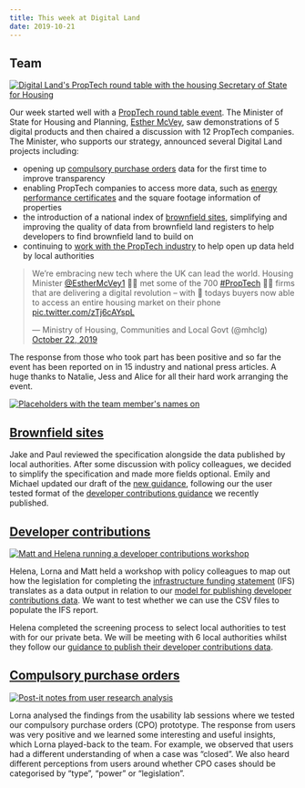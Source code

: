 ```yaml
---
title: This week at Digital Land
date: 2019-10-21
---
```


## Team

<a href="https://www.flickr.com/photos/psd/48935124076/in/dateposted/" title="Digital Land&#x27;s PropTech round table with the housing Secretary of State for Housing"><img src="https://live.staticflickr.com/65535/48935124076_ed55c3a16e_c.jpg" alt="Digital Land&#x27;s PropTech round table with the housing Secretary of State for Housing"></a>

Our week started well with a [PropTech round table event](https://www.gov.uk/government/news/housing-minister-calls-for-a-digital-revolution-in-the-property-sector). The Minister of State for Housing and Planning, [Esther McVey](https://www.gov.uk/government/people/esther-mcvey), saw demonstrations of 5 digital products and then chaired a discussion with 12 PropTech companies. The Minister, who supports our strategy, announced several Digital Land projects including:

* opening up [compulsory purchase orders](https://digital-land.github.io/project/compulsory-purchase-orders/) data for the first time to improve transparency
* enabling PropTech companies to access more data, such as [energy performance certificates](https://mhclgdigital.blog.gov.uk/2019/07/18/publishing-energy-performance-certificate-data/) and the square footage information of properties
* the introduction of a national index of [brownfield sites](https://digital-land.github.io/project/brownfield-sites/), simplifying and improving the quality of data from brownfield land registers to help developers to find brownfield land to build on
* continuing to [work with the PropTech industry](https://mhclgdigital.blog.gov.uk/2019/03/18/supporting-digital-innovation-in-proptech/) to help open up data held by local authorities

<blockquote class="twitter-tweet"><p lang="en" dir="ltr">We’re embracing new tech where the UK can lead the world. Housing Minister <a href="https://twitter.com/EstherMcVey1?ref_src=twsrc%5Etfw">@EstherMcVey1</a> 👷‍♀️ met some of the 700 <a href="https://twitter.com/hashtag/PropTech?src=hash&amp;ref_src=twsrc%5Etfw">#PropTech</a> 👨‍💻 firms that are delivering a digital revolution – with 🏡 todays buyers now able to access an entire housing market on their phone <a href="https://t.co/zTj6cAYspL">pic.twitter.com/zTj6cAYspL</a></p>&mdash; Ministry of Housing, Communities and Local Govt (@mhclg) <a href="https://twitter.com/mhclg/status/1186596117502451717?ref_src=twsrc%5Etfw">October 22, 2019</a></blockquote> <script async src="https://platform.twitter.com/widgets.js" charset="utf-8"></script>

The response from those who took part has been positive and so far the event has been reported on in 15 industry and national press articles. A huge thanks to Natalie, Jess and Alice for all their hard work arranging the event.

<a href="https://www.flickr.com/photos/psd/48934966946/in/dateposted/" title="Placeholders with the team member's names on"><img src="https://live.staticflickr.com/65535/48934966946_173c33e557_c.jpg" alt="Placeholders with the team member's names on"></a>

## [Brownfield sites](https://digital-land.github.io/project/brownfield-sites/)

Jake and Paul reviewed the specification alongside the data published by local authorities. After some discussion with policy colleagues, we decided to simplify the specification and made more fields optional. Emily and Michael updated our draft of the [new guidance](https://digital-land.github.io/guidance/brownfield-sites/), following our the user tested format of the [developer contributions guidance](https://www.gov.uk/guidance/publish-your-developer-contributions-data) we recently published.

## [Developer contributions](https://digital-land.github.io/project/developer-contributions/)

<a data-flickr-embed="true" href="https://www.flickr.com/photos/182343195@N08/48975109817/in/dateposted-public/" title="Matt and Helena running a developer contributions workshop"><img src="https://live.staticflickr.com/65535/48975109817_8f0f48729b_c.jpg" alt="Matt and Helena running a developer contributions workshop"></a>

Helena, Lorna and Matt held a workshop with policy colleagues to map out how the legislation for completing the [infrastructure funding statement](https://digital-land.github.io/project/infrastructure-funding-statement/) (IFS) translates as a data output in relation to our [model for publishing developer contributions data](https://www.gov.uk/guidance/publish-your-developer-contributions-data). We want to test whether we can use the CSV files to populate the IFS report.

Helena completed the screening process to select local authorities to test with for our private beta. We will be meeting with 6 local authorities whilst they follow our [guidance to publish their developer contributions data](https://www.gov.uk/guidance/publish-your-developer-contributions-data).

## [Compulsory purchase orders](https://digital-land.github.io/project/compulsory-purchase-orders/)

<a href="https://www.flickr.com/photos/psd/48909075166/in/dateposted/" title="Post-it notes from user research analysis"><img src="https://live.staticflickr.com/65535/48909075166_4925844f59_c.jpg" alt="Post-it notes from user research analysis"></a>

Lorna analysed the findings from the usability lab sessions where we tested our compulsory purchase orders (CPO) prototype. The response from users was very positive and we learned some interesting and useful insights, which Lorna played-back to the team. For example, we observed that users had a different understanding of when a case was “closed”. We also heard different perceptions from users around whether CPO cases should be categorised by “type”, “power” or “legislation”.
